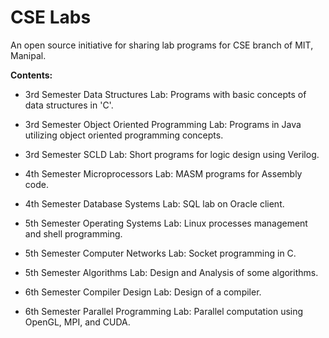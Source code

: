 # CSE Labs

An open source initiative for sharing lab programs for CSE branch of MIT, Manipal. 

**Contents:**

* 3rd Semester Data Structures Lab: Programs with basic concepts of data structures in 'C'.
* 3rd Semester Object Oriented Programming Lab: Programs in Java utilizing object oriented programming concepts.
* 3rd Semester SCLD Lab: Short programs for logic design using Verilog.

* 4th Semester Microprocessors Lab: MASM programs for Assembly code.
* 4th Semester Database Systems Lab: SQL lab on Oracle client.

* 5th Semester Operating Systems Lab: Linux processes management and shell programming.
* 5th Semester Computer Networks Lab: Socket programming in C.
* 5th Semester Algorithms Lab: Design and Analysis of some algorithms.

* 6th Semester Compiler Design Lab: Design of a compiler.
* 6th Semester Parallel Programming Lab: Parallel computation using OpenGL, MPI, and CUDA.